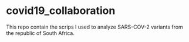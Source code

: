 # covid19_collaboration
This repo contain the scrips I used to analyze SARS-COV-2 variants from the republic of South Africa. 
